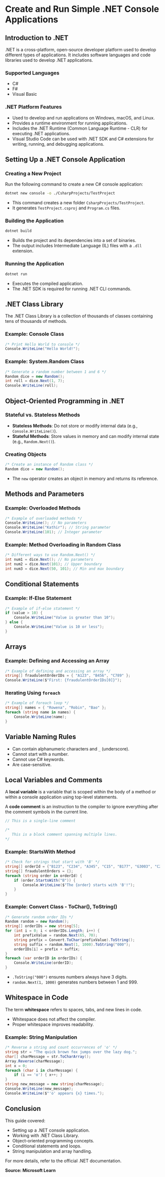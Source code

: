 # Create and Run Simple .NET Console Applications

## Introduction to .NET
.NET is a cross-platform, open-source developer platform used to develop different types of applications. It includes software languages and code libraries used to develop .NET applications. 

### Supported Languages
- C#
- F#
- Visual Basic

### .NET Platform Features
- Used to develop and run applications on Windows, macOS, and Linux.
- Provides a runtime environment for running applications.
- Includes the .NET Runtime (Common Language Runtime - CLR) for executing .NET applications.
- Visual Studio Code can be used with .NET SDK and C# extensions for writing, running, and debugging applications.

## Setting Up a .NET Console Application

### Creating a New Project
Run the following command to create a new C# console application:
```sh
dotnet new console -o ./CsharpProjects/TestProject
```
- This command creates a new folder `CsharpProjects/TestProject`.
- It generates `TestProject.csproj` and `Program.cs` files.

### Building the Application
```sh
dotnet build
```
- Builds the project and its dependencies into a set of binaries.
- The output includes Intermediate Language (IL) files with a `.dll` extension.

### Running the Application
```sh
dotnet run
```
- Executes the compiled application.
- The .NET SDK is required for running .NET CLI commands.

## .NET Class Library
The .NET Class Library is a collection of thousands of classes containing tens of thousands of methods.

### Example: Console Class
```csharp
/* Print Hello World to console */
Console.WriteLine("Hello World!");
```

### Example: System.Random Class
```csharp
/* Generate a random number between 1 and 6 */
Random dice = new Random();
int roll = dice.Next(1, 7);
Console.WriteLine(roll);
```

## Object-Oriented Programming in .NET
### Stateful vs. Stateless Methods
- **Stateless Methods**: Do not store or modify internal data (e.g., `Console.WriteLine()`).
- **Stateful Methods**: Store values in memory and can modify internal state (e.g., `Random.Next()`).

### Creating Objects
```csharp
/* Create an instance of Random class */
Random dice = new Random();
```
- The `new` operator creates an object in memory and returns its reference.

## Methods and Parameters
### Example: Overloaded Methods
```csharp
/* Example of overloaded methods */
Console.WriteLine(); // No parameters
Console.WriteLine("Kathir"); // String parameter
Console.WriteLine(101); // Integer parameter
```

### Example: Method Overloading in Random Class
```csharp
/* Different ways to use Random.Next() */
int num1 = dice.Next(); // No parameters
int num2 = dice.Next(101); // Upper boundary
int num3 = dice.Next(50, 101); // Min and max boundary
```

## Conditional Statements
### Example: If-Else Statement
```csharp
/* Example of if-else statement */
if (value > 10) {
    Console.WriteLine("Value is greater than 10");
} else {
    Console.WriteLine("Value is 10 or less");
}
```

## Arrays
### Example: Defining and Accessing an Array
```csharp
/* Example of defining and accessing an array */
string[] fraudulentOrderIDs = { "A123", "B456", "C789" };
Console.WriteLine($"First: {fraudulentOrderIDs[0]}");
```

### Iterating Using `foreach`
```csharp
/* Example of foreach loop */
string[] names = { "Rowena", "Robin", "Bao" };
foreach (string name in names) {
    Console.WriteLine(name);
}
```

## Variable Naming Rules
- Can contain alphanumeric characters and `_` (underscore).
- Cannot start with a number.
- Cannot use C# keywords.
- Are case-sensitive.

## Local Variables and Comments
A **local variable** is a variable that is scoped within the body of a method or within a console application using top-level statements.

A **code comment** is an instruction to the compiler to ignore everything after the comment symbols in the current line.

```csharp
// This is a single-line comment

/*
   This is a block comment spanning multiple lines.
*/
```

### Example: StartsWith Method
```csharp
/* Check for strings that start with 'B' */
string[] orderId = {"B123", "C234", "A345", "C15", "B177", "G3003", "C235", "B17"};
string[] fraudulentOrders = {};
foreach (string order in orderId) {
    if (order.StartsWith("B")) {
        Console.WriteLine($"The {order} starts with 'B'!");
    }
}
```

### Example: Convert Class - ToChar(), ToString()
```csharp
/* Generate random order IDs */
Random random = new Random();
string[] orderIDs = new string[5];
for (int i = 0; i < orderIDs.Length; i++) {
    int prefixValue = random.Next(65, 70);
    string prefix = Convert.ToChar(prefixValue).ToString();
    string suffix = random.Next(1, 1000).ToString("000");
    orderIDs[i] = prefix + suffix;
}
foreach (var orderID in orderIDs) {
    Console.WriteLine(orderID);
}
```
- `.ToString("000")` ensures numbers always have 3 digits.
- `random.Next(1, 1000)` generates numbers between 1 and 999.

## Whitespace in Code
The term **whitespace** refers to spaces, tabs, and new lines in code.

- Whitespace does not affect the compiler.
- Proper whitespace improves readability.

### Example: String Manipulation
```csharp
/* Reverse a string and count occurrences of 'o' */
string str = "The quick brown fox jumps over the lazy dog.";
char[] charMessage = str.ToCharArray();
Array.Reverse(charMessage);
int x = 0;
foreach (char i in charMessage) {
    if (i == 'o') { x++; }
}
string new_message = new string(charMessage);
Console.WriteLine(new_message);
Console.WriteLine($"'o' appears {x} times.");
```

## Conclusion
This guide covered:
- Setting up a .NET console application.
- Working with .NET Class Library.
- Object-oriented programming concepts.
- Conditional statements and loops.
- String manipulation and array handling.

For more details, refer to the official .NET documentation.

**Source: Microsoft Learn**

